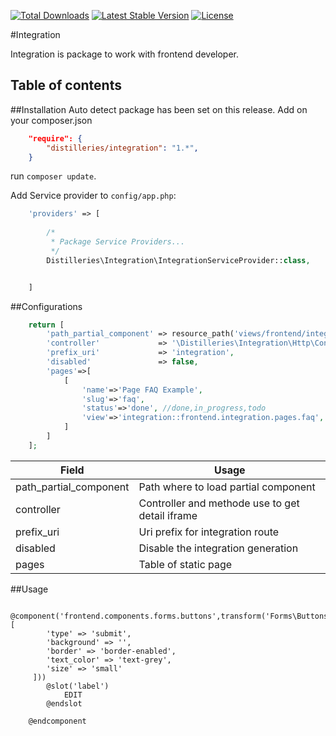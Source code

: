 [![Total Downloads](https://poser.pugx.org/distilleries/integration/downloads)](https://packagist.org/packages/distilleries/integration)
[![Latest Stable Version](https://poser.pugx.org/distilleries/integration/version)](https://packagist.org/packages/distilleries/integration)
[![License](https://img.shields.io/badge/license-MIT-brightgreen.svg?style=flat)](LICENSE) 

#Integration

Integration is package to work with frontend developer. 

## Table of contents



##Installation
Auto detect package has been set on this release.
Add on your composer.json

``` json
    "require": {
        "distilleries/integration": "1.*",
    }
```

run `composer update`.



Add Service provider to `config/app.php`:

``` php
    'providers' => [
        
        /*
         * Package Service Providers...
         */
        Distilleries\Integration\IntegrationServiceProvider::class,


    ]
```


##Configurations

```php
    return [
        'path_partial_component' => resource_path('views/frontend/integration/components/partials'),
        'controller'             => '\Distilleries\Integration\Http\Controllers\Frontend\IntegrationController@getComponentDetail',
        'prefix_uri'             => 'integration',
        'disabled'               => false,
        'pages'=>[
            [
                'name'=>'Page FAQ Example',
                'slug'=>'faq',
                'status'=>'done', //done,in_progress,todo
                'view'=>'integration::frontend.integration.pages.faq',
            ]
        ]
    ];
```

Field | Usage
----- | -----
path_partial_component | Path where to load partial component
controller | Controller and methode use to get detail iframe
prefix_uri | Uri prefix for integration route
disabled | Disable the integration generation
pages | Table of static page


##Usage 

```blade
    @component('frontend.components.forms.buttons',transform('Forms\ButtonsTransformer', [
        'type' => 'submit',
        'background' => '',
        'border' => 'border-enabled',
        'text_color' => 'text-grey',
        'size' => 'small'
     ]))
        @slot('label')
            EDIT
        @endslot
       
    @endcomponent
```